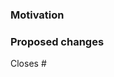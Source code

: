 ### Motivation


### Proposed changes

Closes #

<!-- Add the label "protocol breaking" if this PR alters protocol compatibility -->

